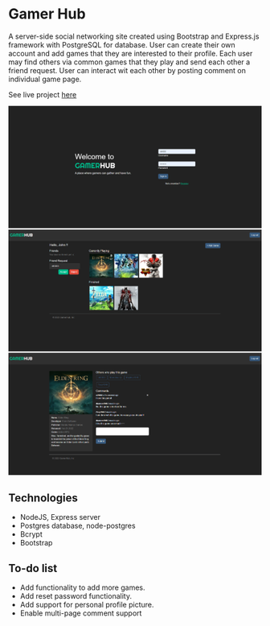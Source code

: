 # Gamer Hub

A server-side social networking site created using Bootstrap and Express.js framework with PostgreSQL for database. User can create their own account and add games that they are interested to their profile. Each user may find others via common games that they play and send each other a friend request. User can interact wit each other by posting comment on individual game page.

See live project [here](https://gamer-hub-67450.herokuapp.com)

![Alt text](./public/screenshot/Screenshot%202022-08-01_180243.png "Optional title")
![Alt text](./public/screenshot/Screenshot%202022-08-01_180434.png "Optional title")
![Alt text](./public/screenshot/Screenshot%202022-08-01_180400.png "Optional title")

## Technologies

- NodeJS, Express server
- Postgres database, node-postgres
- Bcrypt
- Bootstrap

## To-do list

- Add functionality to add more games.
- Add reset password functionality.
- Add support for personal profile picture.
- Enable multi-page comment support
